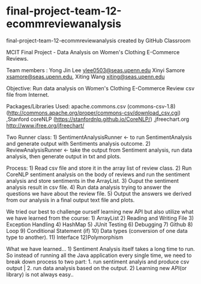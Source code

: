 # final-project-team-12-ecommreviewanalysis
final-project-team-12-ecommreviewanalysis created by GitHub Classroom

MCIT Final Project - Data Analysis on Women's Clothing E-Commerce Reviews.

Team members :
	Yong Jin Lee <ylee0503@seas.upenn.edu>
	Xinyi Samore <xsamore@seas.upenn.edu>,
	Xiting Wang <xiting@seas.upenn.edu>
	
Objective: Run data analysis on Women's Clothing E-Commerce Review csv file from Internet.

Packages/Libraries Used:
	apache.commons.csv (commons-csv-1.8) (http://commons.apache.org/proper/commons-csv/download_csv.cgi)
	,Stanford coreNLP (https://stanfordnlp.github.io/CoreNLP/)
	,jfreechart.org http://www.jfree.org/jfreechart/

Two Runner class:
	1) SentimentAnalysisRunner <- to run SentimentAnalysis and generate output with Sentiments analysis outcome.
	2) ReviewAnalysisRunner <- take the output from Sentiment analysis, run data analysis, then generate output in txt and plots.
	
Process:
	1) Read csv file and store it in the array list of review class.
	2) Run CoreNLP sentiment analysis on the body of reviews and run the sentiment analysis and store sentiments in the ArrayList.
	3) Ouput the sentiment analysis result in csv file. 
	4) Run data analysis trying to answer the questions we have about the review file.
	5) Output the answers we derived from our analysis in a final output text file and plots.
	
We tried our best to challenge ourself learning new API but also utilize what we have learned from the course:
	1) ArrayList
	2) Reading and Writing File
	3) Exception Handling
	4) HashMap
	5) JUnit Testing
	6) Debugging
	7) Github
	8) Loop
	9) Conditional Statement (if)
	10) Data types (conversion of one data type to another).
	11) Interface
	12)Polymorphism

What we have learned...
	1) Sentiment Analysis itself takes a long time to run. So instead of running all the Java application every single time, 
	we need to break down process to two part: 1. run sentiment analyis and produce csv output | 2. run data analysis based on the output.
	2) Learning new API(or library) is not always easy..

	
